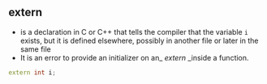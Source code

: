 ## extern
- is a declaration in C or C++ that tells the compiler that the variable `i` exists, but it is defined elsewhere, possibly in another file or later in the same file
- It is an error to provide an initializer on an_ _extern_ _inside a function.


```cpp
extern int i;
```